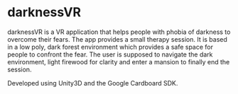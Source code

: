 # darknessVR
darknessVR is a VR application that helps people with phobia of darkness to overcome their fears. 
The app provides a small therapy session. It is based in a low poly, dark forest environment which 
provides a safe space for people to confront the fear. The user is supposed to navigate the dark
environment, light firewood for clarity and enter a mansion to finally end the session. 

Developed using Unity3D and the Google Cardboard SDK.



